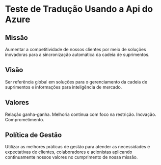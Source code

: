 # Teste de Tradução Usando a Api do Azure

## Missão

Aumentar a competitividade de nossos clientes por meio de soluções inovadoras para a sincronização automática da cadeia de suprimentos.

## Visão

Ser referência global em soluções para o gerenciamento da cadeia de suprimentos e informações para inteligência de mercado.

## Valores

Relação ganha-ganha. Melhoria contínua com foco na restrição. Inovação. Comprometimento. 

## Política de Gestão

Utilizar as melhores práticas de gestão para atender as necessidades e expectativas de clientes, colaboradores e acionistas aplicando continuamente nossos valores no cumprimento de nossa missão.
